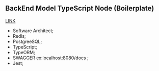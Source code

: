 ## BackEnd Model TypeScript Node (Boilerplate)

[LINK](https://backapi4.herokuapp.com/docs/)

- Software Architect;
- Redis;
- PostgreeSQL;
- TypeScript;
- TypeORM;
- SWAGGER ex:localhost:8080/docs ;
- Jest;

